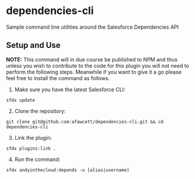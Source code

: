 # dependencies-cli
Sample command line utilities around the Salesforce Dependencies API

## Setup and Use

**NOTE:** This command will in due course be published to NPM and thus unless you wish to contribute to the code for this plugin you will not need to perform the following steps. Meanwhile if you want to give it a go please feel free to install the command as follows.

1) Make sure you have the latest Salesforce CLI:

```
sfdx update
```

2) Clone the repository:

```
git clone git@github.com:afawcett/dependencies-cli.git && cd dependencies-cli
```

3) Link the plugin:

```
sfdx plugins:link .
```

4) Run the command:

```
sfdx andyinthecloud:depends -u [alias|username]
```